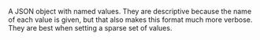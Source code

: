 A JSON object with named values.  They are descriptive because the name of each value is given, but that also makes this format much more verbose. They are best when setting a sparse set of values.